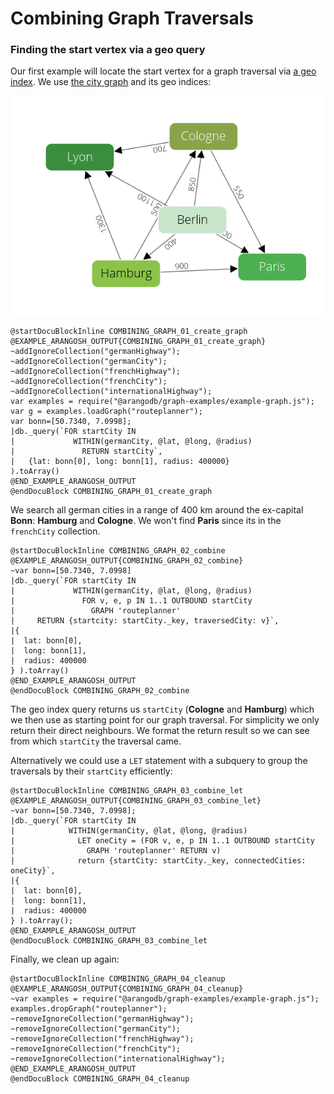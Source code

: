 Combining Graph Traversals
==========================
### Finding the start vertex via a geo query
Our first example will locate the start vertex for a graph traversal via [a geo index](../../Manual/Indexing/Geo.html).
We use [the city graph](../../Manual/Graphs/index.html#the-city-graph) and its geo indices:

![Cities Example Graph](../../Manual/Graphs/cities_graph.png)


    @startDocuBlockInline COMBINING_GRAPH_01_create_graph
    @EXAMPLE_ARANGOSH_OUTPUT{COMBINING_GRAPH_01_create_graph}
    ~addIgnoreCollection("germanHighway");
    ~addIgnoreCollection("germanCity");
    ~addIgnoreCollection("frenchHighway");
    ~addIgnoreCollection("frenchCity");
    ~addIgnoreCollection("internationalHighway");
    var examples = require("@arangodb/graph-examples/example-graph.js");
    var g = examples.loadGraph("routeplanner");
    var bonn=[50.7340, 7.0998];
    |db._query(`FOR startCity IN
    |             WITHIN(germanCity, @lat, @long, @radius)
    |               RETURN startCity`,
    |   {lat: bonn[0], long: bonn[1], radius: 400000}
    ).toArray()
    @END_EXAMPLE_ARANGOSH_OUTPUT
    @endDocuBlock COMBINING_GRAPH_01_create_graph

We search all german cities in a range of 400 km around the ex-capital **Bonn**: **Hamburg** and **Cologne**.
We won't find **Paris** since its in the `frenchCity` collection.

    @startDocuBlockInline COMBINING_GRAPH_02_combine
    @EXAMPLE_ARANGOSH_OUTPUT{COMBINING_GRAPH_02_combine}
    ~var bonn=[50.7340, 7.0998]
    |db._query(`FOR startCity IN
    |             WITHIN(germanCity, @lat, @long, @radius)
    |               FOR v, e, p IN 1..1 OUTBOUND startCity
    |                 GRAPH 'routeplanner'
    |     RETURN {startcity: startCity._key, traversedCity: v}`,
    |{
    |  lat: bonn[0],
    |  long: bonn[1],
    |  radius: 400000
    } ).toArray()
    @END_EXAMPLE_ARANGOSH_OUTPUT
    @endDocuBlock COMBINING_GRAPH_02_combine

The geo index query returns us `startCity` (**Cologne** and **Hamburg**) which we then use as starting point for our graph traversal. For simplicity we only return their direct neighbours. We format the return result so we can see from which `startCity` the traversal came.

Alternatively we could use a `LET` statement with a subquery to group the traversals by their `startCity` efficiently:

    @startDocuBlockInline COMBINING_GRAPH_03_combine_let
    @EXAMPLE_ARANGOSH_OUTPUT{COMBINING_GRAPH_03_combine_let}
    ~var bonn=[50.7340, 7.0998];
    |db._query(`FOR startCity IN
    |            WITHIN(germanCity, @lat, @long, @radius)
    |              LET oneCity = (FOR v, e, p IN 1..1 OUTBOUND startCity
    |                GRAPH 'routeplanner' RETURN v)
    |              return {startCity: startCity._key, connectedCities: oneCity}`,
    |{
    |  lat: bonn[0],
    |  long: bonn[1],
    |  radius: 400000
    } ).toArray();
    @END_EXAMPLE_ARANGOSH_OUTPUT
    @endDocuBlock COMBINING_GRAPH_03_combine_let

Finally, we clean up again:

    @startDocuBlockInline COMBINING_GRAPH_04_cleanup
    @EXAMPLE_ARANGOSH_OUTPUT{COMBINING_GRAPH_04_cleanup}
    ~var examples = require("@arangodb/graph-examples/example-graph.js");
    examples.dropGraph("routeplanner");
    ~removeIgnoreCollection("germanHighway");
    ~removeIgnoreCollection("germanCity");
    ~removeIgnoreCollection("frenchHighway");
    ~removeIgnoreCollection("frenchCity");
    ~removeIgnoreCollection("internationalHighway");
    @END_EXAMPLE_ARANGOSH_OUTPUT
    @endDocuBlock COMBINING_GRAPH_04_cleanup
